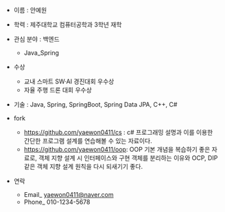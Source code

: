 * 이름 : 안예원
* 학력 : 제주대학교 컴퓨터공학과 3학년 재학
* 관심 분야 : 백엔드
  * Java_Spring
* 수상
  * 교내 스마트 SW·AI 경진대회 우수상
  * 자율 주행 드론 대회 우수상
* 기술 : Java, Spring, SpringBoot, Spring Data JPA, C++, C#

* fork
  * https://github.com/yaewon0411/cs : c# 프로그래밍 설명과 이를 이용한 간단한 프로그램 설계를 연습해볼 수 있는 자료이다.
  * https://github.com/yaewon0411/oop: OOP 기본 개념을 복습하기 좋은 자료로, 객체 지향 설계 시 인터페이스와 구현 객체를 분리하는 이유와  OCP, DIP 같은 객체 지향 설계 원칙을 다시 되새기기 좋다.



* 연락
  * Email_ yaewon0411@naver.com
  * Phone_ 010-1234-5678
